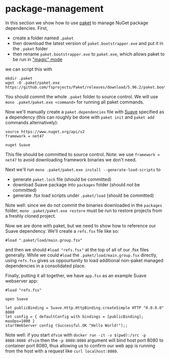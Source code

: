 # package-management

In this section we show how to use [paket](https://github.com/fsprojects/Paket) to manage NuGet package dependencies. First,

- create a folder named `.paket`
- then download the latest version of `paket.bootstrapper.exe` and put it in the `.paket` folder
- then rename `paket.bootstrapper.exe` to `paket.exe`, which allows paket to be run in ["magic" mode](https://fsprojects.github.io/Paket/bootstrapper.html)

we can script this with

```
mkdir .paket
wget -O .paket/paket.exe https://github.com/fsprojects/Paket/releases/download/5.96.2/paket.bootstrapper.exe
```

You should commit the whole `.paket` folder to source control. We will use `mono .paket/paket.exe <command>` for running all paket commands. 

Now we'll manually create a `paket.dependencies` file with [Suave](https://suave.io/) specified as a dependency (this can roughly be done with `paket init` and `paket add` commands alternatively):

```
source https://www.nuget.org/api/v2
framework = net47

nuget Suave
```

This file should be committed to source control. Note: we use `framework = net47` to avoid downloading framework binaries we don't need.

Next we'll run `mono .paket/paket.exe install --generate-load-scripts` to

- generate `paket.lock` file (should be committed)
- download Suave package into `packages` folder (should _not_ be committed)
- generate .fsx load scripts under `.paket/load` (should be committed)

Note well: since we do not commit the binaries downloaded in the `packages` folder, `mono .paket/paket.exe restore` must be run to restore projects from a freshly cloned project.

Now we are done with paket, but we need to show how to reference our Suave dependency. We'll create a `refs.fsx` file like so:

```
#load ".paket/load/main.group.fsx"
```

and then we should `#load "refs.fsx"` at the top of all of our .fsx files generally. While we could `#load` the `.paket/load/main.group.fsx` directly, using `refs.fsx` gives us oppourtunity to load additional non-paket managed dependencies in a consolidated place.

Finally, putting it all together, we have `app.fsx` as an example Suave webserver app:


```
#load "refs.fsx"

open Suave

let publicBinding = Suave.Http.HttpBinding.createSimple HTTP "0.0.0.0" 8080
let config = { defaultConfig with bindings = [publicBinding]; maxOps=1000 }
startWebServer config (Successful.OK "Hello World!");;
```

Note well: if you start `dfvim` with `docker run -it -v $(pwd):/src -p 8080:8080 dfvim` then the `-p 8080:8080` argument will bind host port 8080 to container port 8080, thus allowing us to confirm our web app is running from the host with a request like `curl localhost:8080`.
